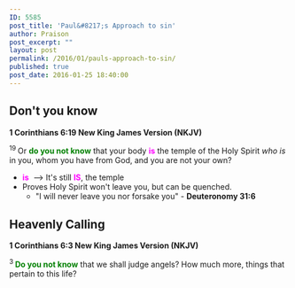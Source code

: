 ```yaml
---
ID: 5585
post_title: 'Paul&#8217;s Approach to sin'
author: Praison
post_excerpt: ""
layout: post
permalink: /2016/01/pauls-approach-to-sin/
published: true
post_date: 2016-01-25 18:40:00
---
```

<h2><strong>Don't you know</strong></h2>
<strong><span class="passage-display-bcv">1 Corinthians 6:19
</span><span class="passage-display-version">New King James Version (NKJV)</span></strong>

<span id="en-NKJV-28487" class="text 1Cor-6-19"><sup class="versenum">19 </sup>Or <span style="color: #008000;"><strong>do you not know</strong></span> that your body <span style="color: #ff00ff;"><strong>is</strong> </span>the temple of the Holy Spirit <i>who is</i> in you, whom you have from God, and you are not your own?</span>
<ul>
	<li><span style="color: #ff00ff;"><strong>is</strong></span>  --&gt; It's still <span style="color: #ff00ff;"><strong>IS</strong></span>, the temple</li>
	<li>Proves Holy Spirit won't leave you, but can be quenched.
<ul>
	<li>"I will never leave you nor forsake you" - <strong>Deuteronomy 31:6</strong></li>
</ul>
</li>
</ul>
<h2><strong>Heavenly Calling</strong></h2>
<strong><span class="passage-display-bcv">1 Corinthians 6:3
</span><span class="passage-display-version">New King James Version (NKJV)</span></strong>

<span id="en-NKJV-28471" class="text 1Cor-6-3"><sup class="versenum">3 </sup><span style="color: #008000;"><strong>Do you not know</strong></span> that we shall judge angels? How much more, things that pertain to this life?</span>

&nbsp;

&nbsp;